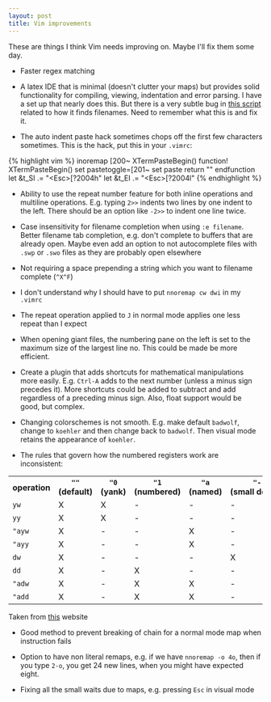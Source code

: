 ```yaml
---
layout: post
title: Vim improvements
---
```

These are things I think Vim needs improving on. Maybe I'll fix them some day.

- Faster regex matching

- A latex IDE that is minimal (doesn't clutter your maps) but provides solid functionality for compiling, viewing, indentation and error parsing. I have a set up that nearly does this. But there is a very subtle bug in <a href="http://www.vim.org/scripts/script.php?script_id=2325">this script</a> related to how it finds filenames. Need to remember what this is and fix it.

- The auto indent paste hack sometimes chops off the first few characters sometimes. This is the hack, put this in your `.vimrc`:

{% highlight vim %}
inoremap <special> <expr> <Esc>[200~ XTermPasteBegin()
function! XTermPasteBegin()
  set pastetoggle=<Esc>[201~
  set paste
  return ""
endfunction
let &t_SI .= "\<Esc>[?2004h"
let &t_EI .= "\<Esc>[?2004l"
{% endhighlight %}

- Ability to use the repeat number feature for both inline operations and multiline operations. E.g. typing `2>>` indents two lines by one indent to the left. There should be an option like `-2>>` to indent one line twice.

- Case insensitivity for filename completion when using `:e filename`. Better filename tab completion, e.g. don't complete to buffers that are already open. Maybe even add an option to not autocomplete files with `.swp` or `.swo` files as they are probably open elsewhere

- Not requiring a space prepending a string which you want to filename complete (`^X^F`)

- I don't understand why I should have to put `nnoremap cw dwi` in my `.vimrc`

- The repeat operation applied to `J` in normal mode applies one less repeat than I expect

- When opening giant files, the numbering pane on the left is set to the maximum size of the largest line no. This could be made be more efficient.

- Create a plugin that adds shortcuts for mathematical manipulations more easily. E.g. `Ctrl-A` adds to the next number (unless a minus sign precedes it). More shortcuts could be added to subtract and add regardless of a preceding minus sign. Also, float support would be good, but complex.

- Changing colorschemes is not smooth. E.g. make default `badwolf`, change to `koehler` and then change back to `badwolf`. Then visual mode retains the appearance of `koehler`.

- The rules that govern how the numbered registers work are inconsistent:

<table>
  <tr>
    <th>operation</th>
    <th><code>""</code> (default)</th>
    <th><code>"0</code> (yank)</th>
    <th><code>"1</code> (numbered)</th>
    <th><code>"a</code> (named)</th>
    <th><code>"-</code> (small&nbsp;delete)</th>
  </tr>

  <tr>
    <td><code>yw</code></td>
    <td>X</td>
    <td>X</td>
    <td>-</td>
    <td>-</td>
    <td>-</td>
  </tr>

  <tr>
    <td><code>yy</code></td>
    <td>X</td>
    <td>X</td>
    <td>-</td>
    <td>-</td>
    <td>-</td>
  </tr>

  <tr>
    <td><code>"ayw</code></td>
    <td>X</td>
    <td>-</td>
    <td>-</td>
    <td>X</td>
    <td>-</td>
  </tr>

  <tr>
    <td><code>"ayy</code></td>
    <td>X</td>
    <td>-</td>
    <td>-</td>
    <td>X</td>
    <td>-</td>
  </tr>

  <tr>
    <td><code>dw</code></td>
    <td>X</td>
    <td>-</td>
    <td>-</td>
    <td>-</td>
    <td>X</td>
  </tr>

  <tr>
    <td><code>dd</code></td>
    <td>X</td>
    <td>-</td>
    <td>X</td>
    <td>-</td>
    <td>-</td>
  </tr>

  <tr>
    <td><code>"adw</code></td>
    <td>X</td>
    <td>-</td>
    <td>X</td>
    <td>X</td>
    <td>-</td>
  </tr>

  <tr>
    <td><code>"add</code></td>
    <td>X</td>
    <td>-</td>
    <td>X</td>
    <td>X</td>
    <td>-</td>
  </tr>
</table>

Taken from <a href="http://vimcasts.org/blog/2013/11/registers-the-good-the-bad-and-the-ugly-parts/">this</a> website

- Good method to prevent breaking of chain for a normal mode map when instruction fails

- Option to have non literal remaps, e.g. if we have `nnoremap -o 4o`, then if you type `2-o`, you get 24 new lines, when you might have expected eight.

- Fixing all the small waits due to maps, e.g. pressing `Esc` in visual mode
